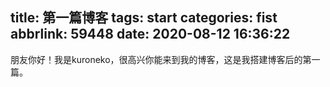 title: 第一篇博客
tags: start
categories: fist
abbrlink: 59448
date: 2020-08-12 16:36:22
---
朋友你好！我是kuroneko，很高兴你能来到我的博客，这是我搭建博客后的第一篇。